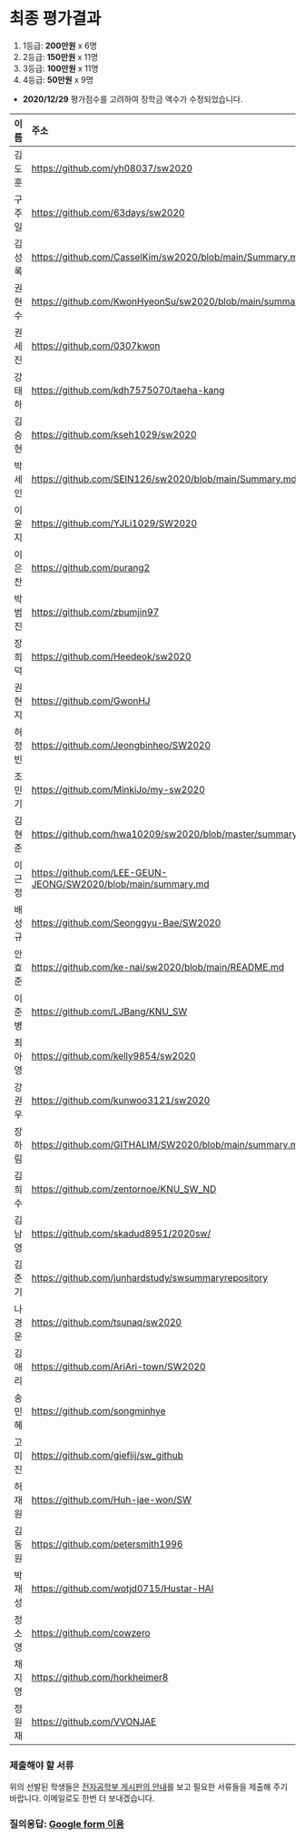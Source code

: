 # 최종 평가결과

1. 1등급: __200만원__ x 6명
1. 2등급: __150만원__ x 11명
1. 3등급: __100만원__ x 11명
1. 4등급: __50만원__ x 9명
* __2020/12/29__ 평가점수를 고려하여 장학금 액수가 수정되었습니다.

| 이름 | 주소 | S+ | S | A | B | 점수 | __등급__ | __장학금__ |    
|:---|:---|---:|---:|---:|---:|---:|:---:|:---:|
| 김도훈        | https://github.com/yh08037/sw2020                             | 9     | 0     | 1     | 0     | 187   | 1등급| 200만 | 
| 구주일        | https://github.com/63days/sw2020                              | 8     | 2     | 0     | 0     | 184   | 1등급| 200만 | 
| 김성록        | https://github.com/CasselKim/sw2020/blob/main/Summary.md      | 8     | 0     | 1     | 1     | 170   | 1등급| 200만 | 
| 권현수        | https://github.com/KwonHyeonSu/sw2020/blob/main/summary.md    | 7     | 3     | 0     | 0     | 176   | 1등급| 200만 | 
| 권세진        | https://github.com/0307kwon                                   | 6     | 4     | 0     | 0     | 168   | 1등급| 200만 | 
| 강태하        | https://github.com/kdh7575070/taeha-kang                      | 6     | 3     | 1     | 0     | 163   | 1등급| 200만 | 
| 김승현        | https://github.com/kseh1029/sw2020                            | 6     | 1     | 2     | 1     | 149   | 2등급| 150만 | 
| 박세인        | https://github.com/SEIN126/sw2020/blob/main/Summary.md        | 3     | 6     | 1     | 0     | 139   | 2등급| 150만 | 
| 이윤지        | https://github.com/YJLi1029/SW2020                            | 4     | 4     | 1     | 1     | 138   | 2등급| 150만 | 
| 이은찬        | https://github.com/purang2                                    | 4     | 3     | 3     | 0     | 137   | 2등급| 150만 | 
| 박범진        | https://github.com/zbumjin97                                  | 3     | 5     | 2     | 0     | 134   | 2등급| 150만 | 
| 장희덕        | https://github.com/Heedeok/sw2020                             | 3     | 4     | 2     | 1     | 125   | 2등급| 150만 | 
| 권현지        | https://github.com/GwonHJ                                     | 3     | 4     | 2     | 0     | 122   | 2등급| 150만 | 
| 허정빈        | https://github.com/Jeongbinheo/SW2020                         | 0     | 10    | 0     | 0     | 120   | 2등급| 150만 | 
| 조민기        | https://github.com/MinkiJo/my-sw2020                          | 1     | 7     | 2     | 0     | 118   | 2등급| 150만 | 
| 김현준        | https://github.com/hwa10209/sw2020/blob/master/summary.md     | 1     | 7     | 2     | 0     | 118   | 2등급| 150만 | 
| 이근정        | https://github.com/LEE-GEUN-JEONG/SW2020/blob/main/summary.md | 0     | 8     | 2     | 0     | 110   | 2등급| 150만 | 
| 배성규        | https://github.com/Seonggyu-Bae/SW2020                        | 0     | 6     | 4     | 0     | 100   | __2등급__ | __150만__ | 
| 안효준        | https://github.com/ke-nai/sw2020/blob/main/README.md          | 0     | 5     | 5     | 0     | 95    | __2등급__ | __150만__ | 
| 이준병        | https://github.com/LJBang/KNU_SW                              | 0     | 5     | 3     | 2     | 87    | 3등급| 100만 | 
| 최아영        | https://github.com/kelly9854/sw2020                           | 0     | 4     | 5     | 1     | 86    | 3등급| 100만 | 
| 강권우        | https://github.com/kunwoo3121/sw2020                          | 0     | 4     | 5     | 1     | 86    | 3등급| 100만 | 
| 장하림        | https://github.com/GITHALIM/SW2020/blob/main/summary.md       | 0     | 2     | 8     | 0     | 80    | 3등급| 100만 | 
| 김희수        | https://github.com/zentornoe/KNU_SW_ND                        | 0     | 3     | 5     | 2     | 77    | 3등급| 100만 | 
| 김남영        | https://github.com/skadud8951/2020sw/                         | 1     | 1     | 5     | 3     | 76    | 3등급| 100만 | 
| 김준기        | https://github.com/junhardstudy/swsummaryrepository           | 0     | 3     | 4     | 3     | 73    | 3등급| 100만 | 
| 나경운        | https://github.com/tsunaq/sw2020                              | 1     | 0     | 6     | 3     | 71    | 3등급| 100만 | 
| 김애리        | https://github.com/AriAri-town/SW2020                         | 0     | 0     | 6     | 4     | 54    | 4등급| __70만__ | 
| 송민혜        | https://github.com/songminhye                                 | 0     | 0     | 6     | 1     | 45    | 4등급| __60만__ | 
| 고미진        | https://github.com/gieflij/sw_github                          | 0     | 1     | 2     | 6     | 44    | 4등급| __60만__ | 
| 허재원        | https://github.com/Huh-jae-won/SW                             | 0     | 0     | 3     | 6     | 39    | 4등급| __60만__ | 
| 김동원        | https://github.com/petersmith1996                             | 0     | 0     | 2     | 8     | 38    | 4등급| __60만__ | 
| 박재성        | https://github.com/wotjd0715/Hustar-HAI                       | 0     | 0     | 2     | 7     | 35    | 4등급| __60만__ | 
| 정소영        | https://github.com/cowzero                                    | 0     | 0     | 3     | 2     | 27    | 4등급| 50만 | 
| 채지영        | https://github.com/horkheimer8                                | 0     | 0     | 0     | 8     | 24    | 4등급| 50만 | 
| 정원재        | https://github.com/VVONJAE                                    | 0     | 0     | 2     | 3     | 23    | 4등급| 50만 | 

<!-- | 최강민        | https://github.com/kei01138/sw2020/blob/main/summary.md       | 3     | 0     | 2     | 1     | 77    | 3등급| 100만 | -->

### 제출해야 할 서류
위의 선발된 학생들은 [전자공학부 게시판의 안내](http://see.knu.ac.kr/content/board/notice.html?pg=vv&fidx=98384&gtid=notice&opt=&sword=&page=1)를 보고 
필요한 서류들을 제출해 주기 바랍니다. 이메일로도 한번 더 보내겠습니다.

### 질의응답: [Google form 이용](https://docs.google.com/forms/d/e/1FAIpQLSdN5AtF8bDQDJN3Vh896W_iKJfcE2RMJBCAl9A69kzLvkrcow/viewform?usp=sf_link)
